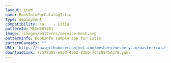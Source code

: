 ```yaml
---
layout: item
name: BookInfoForCatalogIstio
type: deployment
compatibility: \n    - Istio
patternId: MESHERY001
image: /images/patterns/service-mesh.svg
patternInfo: BookInfo sample app for Istio
patternCaveats: ""
URL: 'https://raw.githubusercontent.com/meshery/meshery.io/master/catalog/7c578d95-e9ed-4562-82b6-7cdc09454d78.yaml'
downloadLink: 7c578d95-e9ed-4562-82b6-7cdc09454d78.yaml
---
```

